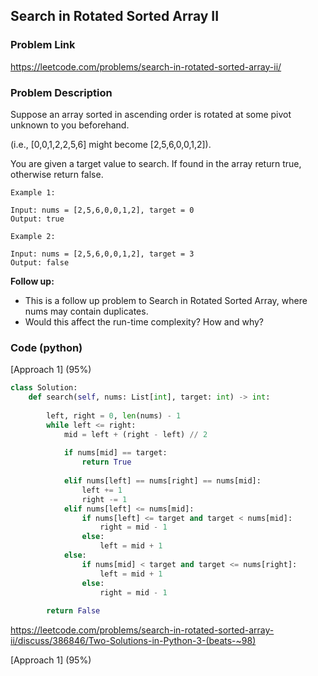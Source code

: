 ## Search in Rotated Sorted Array II

### Problem Link

https://leetcode.com/problems/search-in-rotated-sorted-array-ii/

### Problem Description 

Suppose an array sorted in ascending order is rotated at some pivot unknown to you beforehand.

(i.e., [0,0,1,2,2,5,6] might become [2,5,6,0,0,1,2]).

You are given a target value to search. If found in the array return true, otherwise return false.

```
Example 1:

Input: nums = [2,5,6,0,0,1,2], target = 0
Output: true

```

```
Example 2:

Input: nums = [2,5,6,0,0,1,2], target = 3
Output: false

```

**Follow up:**

* This is a follow up problem to Search in Rotated Sorted Array, where nums may contain duplicates.
* Would this affect the run-time complexity? How and why?

### Code (python)

[Approach 1] (95%)

```python
class Solution:
    def search(self, nums: List[int], target: int) -> int:
        
        left, right = 0, len(nums) - 1
        while left <= right:
            mid = left + (right - left) // 2
            
            if nums[mid] == target:
                return True
            
            elif nums[left] == nums[right] == nums[mid]:
                left += 1
                right -= 1
            elif nums[left] <= nums[mid]:
                if nums[left] <= target and target < nums[mid]:
                    right = mid - 1
                else:
                    left = mid + 1
            else:
                if nums[mid] < target and target <= nums[right]:
                    left = mid + 1
                else:
                    right = mid - 1
                    
        return False
```

https://leetcode.com/problems/search-in-rotated-sorted-array-ii/discuss/386846/Two-Solutions-in-Python-3-(beats-~98)


[Approach 1] (95%)

```python

```